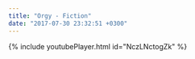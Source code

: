 ```yaml
---
title: "Orgy - Fiction"
date: "2017-07-30 23:32:51 +0300"
---
```


{% include youtubePlayer.html id="NczLNctogZk" %}
